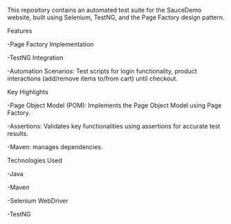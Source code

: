 This repository contains an automated test suite for the SauceDemo website, built using Selenium, TestNG, and the Page Factory design pattern. 



Features

-Page Factory Implementation 

-TestNG Integration 

-Automation Scenarios: Test scripts for login functionality, product interactions (add/remove items to/from cart) until checkout.



Key Highlights

-Page Object Model (POM): Implements the Page Object Model using Page Factory.

-Assertions: Validates key functionalities using assertions for accurate test results.

-Maven: manages dependencies.

Technologies Used

-Java  

-Maven  

-Selenium WebDriver

-TestNG
